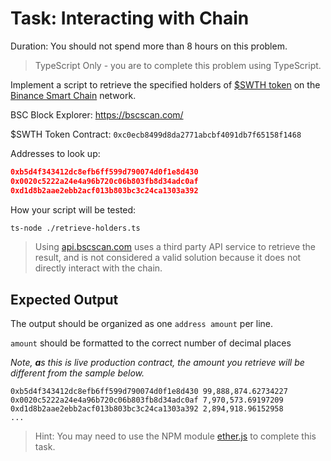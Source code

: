 # Task: Interacting with Chain
Duration: You should not spend more than 8 hours on this problem.

>TypeScript Only - you are to complete this problem using TypeScript.

Implement a script to retrieve the specified holders of [$SWTH token](https://bscscan.com/token/0x250b211ee44459dad5cd3bca803dd6a7ecb5d46c) on the [Binance Smart Chain](https://coinmarketcap.com/alexandria/article/what-is-binance-smart-chain) network.

BSC Block Explorer: https://bscscan.com/

$SWTH Token Contract: `0xc0ecb8499d8da2771abcbf4091db7f65158f1468`

Addresses to look up:
```json
0xb5d4f343412dc8efb6ff599d790074d0f1e8d430
0x0020c5222a24e4a96b720c06b803fb8d34adc0af
0xd1d8b2aae2ebb2acf013b803bc3c24ca1303a392
```

How your script will be tested:
```bash
ts-node ./retrieve-holders.ts
```
> Using [api.bscscan.com](api.bscscan.com) uses a third party API service to retrieve the result, and is not considered a valid solution because it does not directly interact with the chain.

## Expected Output
The output should be organized as one `address amount` per line.

`amount` should be formatted to the correct number of decimal places

*Note, **a**s this is live production contract, the amount you retrieve will be different from the sample below.*
```text
0xb5d4f343412dc8efb6ff599d790074d0f1e8d430 99,888,874.62734227
0x0020c5222a24e4a96b720c06b803fb8d34adc0af 7,970,573.69197209
0xd1d8b2aae2ebb2acf013b803bc3c24ca1303a392 2,894,918.96152958
...
```

> Hint: You may need to use the NPM module [ether.js](https://docs.ethers.io/v5/) to complete this task.




